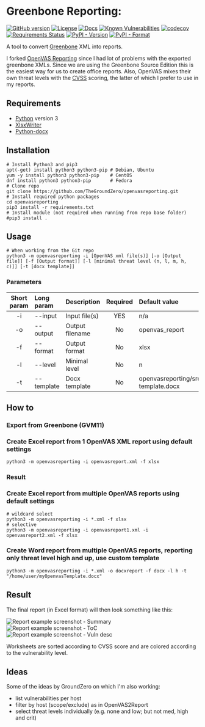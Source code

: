 # Greenbone Reporting:  

[![GitHub version](https://badge.fury.io/gh/TheGroundZero%2Fopenvasreporting.svg)](https://badge.fury.io/gh/TheGroundZero%2Fopenvasreporting)
[![License](https://img.shields.io/github/license/TheGroundZero/openvasreporting.svg)](https://github.com/TheGroundZero/openvasreporting/blob/master/LICENSE)
[![Docs](https://readthedocs.org/projects/openvas-reporting/badge/?version=latest&style=flat)](https://openvas-reporting.sequr.be)
[![Known Vulnerabilities](https://snyk.io/test/github/TheGroundZero/openvasreporting/badge.svg?targetFile=requirements.txt)](https://snyk.io/test/github/TheGroundZero/openvasreporting?targetFile=requirements.txt)
[![codecov](https://codecov.io/gh/TheGroundZero/openvasreporting/branch/master/graph/badge.svg)](https://codecov.io/gh/TheGroundZero/openvasreporting)
[![Requirements Status](https://requires.io/github/TheGroundZero/openvasreporting/requirements.svg?branch=master)](https://requires.io/github/TheGroundZero/openvasreporting/requirements/?branch=master)
[![PyPI - Version](https://img.shields.io/pypi/v/OpenVAS-Reporting.svg)](https://pypi.org/project/OpenVAS-Reporting/)
[![PyPI - Format](https://img.shields.io/pypi/format/OpenVAS-Reporting.svg)](https://pypi.org/project/OpenVAS-Reporting/)

A tool to convert [Greenbone](https://www.greenbone.net/) XML into reports.

I forked [OpenVAS Reporting](https://github.com/TheGroundZero/openvasreporting) since I had lot of problems with the exported greenbone XMLs. Since we are using the Greenbone Source Edition this is the easiest way for us to create office reports.
Also, OpenVAS mixes their own threat levels with the [CVSS](https://www.first.org/cvss/) scoring, the latter of which I prefer to use in my reports.

## Requirements

 - [Python](https://www.python.org/) version 3
 - [XlsxWriter](https://xlsxwriter.readthedocs.io/)
 - [Python-docx](https://python-docx.readthedocs.io)


## Installation

    # Install Python3 and pip3
    apt(-get) install python3 python3-pip # Debian, Ubuntu
    yum -y install python3 python3-pip    # CentOS
    dnf install python3 python3-pip       # Fedora
    # Clone repo
    git clone https://github.com/TheGroundZero/openvasreporting.git
    # Install required python packages
    cd openvasreporting
    pip3 install -r requirements.txt
    # Install module (not required when running from repo base folder)
    #pip3 install .
    
## Usage

    # When working from the Git repo
    python3 -m openvasreporting -i [OpenVAS xml file(s)] [-o [Output file]] [-f [Output format]] [-l [minimal threat level (n, l, m, h, c)]] [-t [docx template]]

### Parameters

| Short param | Long param | Description     | Required | Default value                              |
| :---------: | :--------- | :-------------- | :------: | :----------------------------------------- |
| -i          | --input    | Input file(s)   | YES      | n/a                                        |
| -o          | --output   | Output filename | No       | openvas_report                             |
| -f          | --format   | Output format   | No       | xlsx                                       |
| -l          | --level    | Minimal level   | No       | n                                          |
| -t          | --template | Docx template   | No       | openvasreporting/src/openvas-template.docx |

## How to

### Export from Greenbone (GVM11)
### Create Excel report from 1 OpenVAS XML report using default settings
    python3 -m openvasreporting -i openvasreport.xml -f xlsx
### Result


### Create Excel report from multiple OpenVAS reports using default settings

    # wildcard select
    python3 -m openvasreporting -i *.xml -f xlsx
    # selective
    python3 -m openvasreporting -i openvasreport1.xml -i openvasreport2.xml -f xlsx

### Create Word report from multiple OpenVAS reports, reporting only threat level high and up, use custom template

    python3 -m openvasreporting -i *.xml -o docxreport -f docx -l h -t "/home/user/myOpenvasTemplate.docx"

## Result

The final report (in Excel format) will then look something like this:

![Report example screenshot - Summary](docs/_static/img/screenshot-report.png?raw=true)
![Report example screenshot - ToC](docs/_static/img/screenshot-report1.png?raw=true)
![Report example screenshot - Vuln desc](docs/_static/img/screenshot-report2.png?raw=true)

Worksheets are sorted according to CVSS score and are colored according to the vulnerability level.

## Ideas

Some of the ideas by GroundZero on which I'm also working:

 - list vulnerabilities per host
 - filter by host (scope/exclude) as in OpenVAS2Report
 - select threat levels individually (e.g. none and low; but not med, high and crit)
